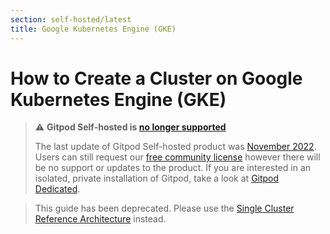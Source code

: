 ```yaml
---
section: self-hosted/latest
title: Google Kubernetes Engine (GKE)
---
```


<script context="module">
  export const prerender = true;
</script>

# How to Create a Cluster on Google Kubernetes Engine (GKE)

> ⚠️ **Gitpod Self-hosted is [no longer supported](https://www.gitpod.io/blog/introducing-gitpod-dedicated)**
>
> The last update of Gitpod Self-hosted product was [November 2022](/changelog/november-self-hosted-release). Users can still request our [free community license](/community-license) however there will be no support or updates to the product. If you are interested in an isolated, private installation of Gitpod, take a look at [Gitpod Dedicated](/dedicated).

> This guide has been deprecated. Please use the [Single Cluster Reference Architecture](../reference-architecture/single-cluster-ref-arch) instead.
